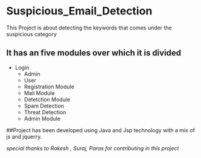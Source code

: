 # Suspicious_Email_Detection
This Project is about detecting the keywords that comes under the suspicious category
## It has an five modules over which it is divided
  * Login
      * Admin 
      * User
    * Registration Module
    * Mail Module
    * Detetction Module
    * Spam Detection
     * Threat Detection
     * Admin Module
 
 ##Project has been developed using Java and Jsp technology with a mix of js and jquerry.
  
  
  _special thanks to Rakesh , Suraj, Paras for contributing in this project_


   
   

